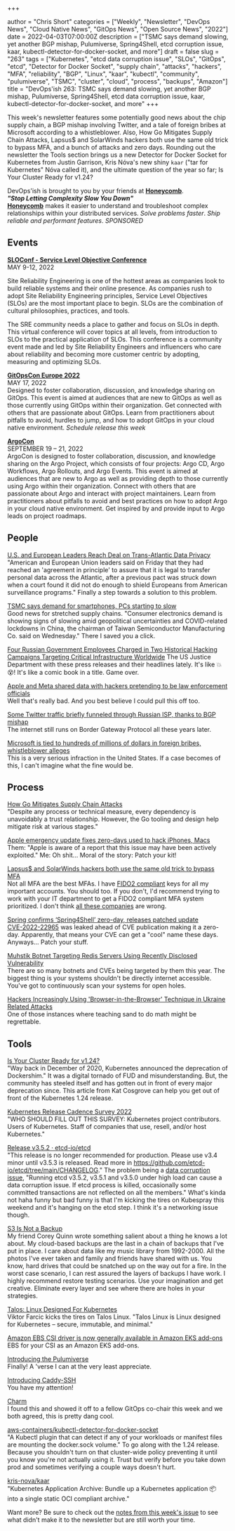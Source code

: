 +++

author = "Chris Short"
categories = ["Weekly", "Newsletter", "DevOps News", "Cloud Native News", "GitOps News", "Open Source News", "2022"]
date = 2022-04-03T07:00:00Z
description = ["TSMC says demand slowing, yet another BGP mishap, Pulumiverse, Spring4Shell, etcd corruption issue, kaar, kubectl-detector-for-docker-socket, and more"]
draft = false
slug = "263"
tags = ["Kubernetes", "etcd data corruption issue", "SLOs", "GitOps", "etcd", "Detector for Docker Socket", "supply chain", "attacks", "hackers", "MFA", "reliability", "BGP", "Linux", "kaar", "kubectl", "community", "pulumiverse", "TSMC", "cluster", "cloud", "process", "backups", "Amazon"]
title = "DevOps'ish 263: TSMC says demand slowing, yet another BGP mishap, Pulumiverse, Spring4Shell, etcd data corruption issue, kaar, kubectl-detector-for-docker-socket, and more"
+++

This week's newsletter features some potentially good news about the chip supply chain, a BGP mishap involving Twitter, and a tale of foreign bribes at Microsoft according to a whistleblower. Also, How Go Mitigates Supply Chain Attacks, Lapsus$ and SolarWinds hackers both use the same old trick to bypass MFA, and a bunch of attacks and zero days. Rounding out the newsletter the Tools section brings us a new Detector for Docker Socket for Kubernetes from Justin Garrison, Kris Nóva's new shiny `kaar` ("tar for Kubernetes" Nóva called it), and the ultimate question of the year so far; Is Your Cluster Ready for v1.24?

DevOps'ish is brought to you by your friends at [**Honeycomb**](https://ui.honeycomb.io/signup?&utm_source=devopsish&utm_medium=newsletter&utm_campaign=ad&utm_content=product-signup).  
***"Stop Letting Complexity Slow You Down"***  
[**Honeycomb**](https://ui.honeycomb.io/signup?&utm_source=devopsish&utm_medium=newsletter&utm_campaign=ad&utm_content=product-signup) makes it easier to understand and troubleshoot complex relationships within your distributed services. *Solve problems faster*. *Ship reliable and performant features*. *SPONSORED*

## Events

[**SLOConf - Service Level Objective Conference**](https://www.sloconf.com/)  
MAY 9-12, 2022  

Site Reliability Engineering is one of the hottest areas as companies look to build reliable systems and their online presence. As companies rush to adopt Site Reliability Engineering principles, Service Level Objectives (SLOs) are the most important place to begin. SLOs are the combination of cultural philosophies, practices, and tools.

The SRE community needs a place to gather and focus on SLOs in depth. This virtual conference will cover topics at all levels, from introduction to SLOs to the practical application of SLOs. This conference is a community event made and led by Site Reliability Engineers and influencers who care about reliability and becoming more customer centric by adopting, measuring and optimizing SLOs.

[**GitOpsCon Europe 2022**](https://events.linuxfoundation.org/gitopscon-europe/?utm_source=newsletter&utm_medium=258&utm_campaign=devopsish)  
MAY 17, 2022  
Designed to foster collaboration, discussion, and knowledge sharing on GitOps. This event is aimed at audiences that are new to GitOps as well as those currently using GitOps within their organization. Get connected with others that are passionate about GitOps. Learn from practitioners about pitfalls to avoid, hurdles to jump, and how to adopt GitOps in your cloud native environment. *Schedule release this week*

[**ArgoCon**](https://events.linuxfoundation.org/argocon/)  
SEPTEMBER 19 – 21, 2022  
ArgoCon is designed to foster collaboration, discussion, and knowledge sharing on the Argo Project, which consists of four projects: Argo CD, Argo Workflows, Argo Rollouts, and Argo Events. This event is aimed at audiences that are new to Argo as well as providing depth to those currently using Argo within their organization. Connect with others that are passionate about Argo and interact with project maintainers. Learn from practitioners about pitfalls to avoid and best practices on how to adopt Argo in your cloud native environment. Get inspired by and provide input to Argo leads on project roadmaps.

## People

[U.S. and European Leaders Reach Deal on Trans-Atlantic Data Privacy](https://www.nytimes.com/2022/03/25/business/us-europe-data-privacy.html)  
"American and European Union leaders said on Friday that they had reached an 'agreement in principle' to assure that it is legal to transfer personal data across the Atlantic, after a previous pact was struck down when a court found it did not do enough to shield Europeans from American surveillance programs." Finally a step towards a solution to this problem.

[TSMC says demand for smartphones, PCs starting to slow](https://asia.nikkei.com/Spotlight/Supply-Chain/TSMC-says-demand-for-smartphones-PCs-starting-to-slow)  
Good news for stretched supply chains. "Consumer electronics demand is showing signs of slowing amid geopolitical uncertainties and COVID-related lockdowns in China, the chairman of Taiwan Semiconductor Manufacturing Co. said on Wednesday." There I saved you a click.

[Four Russian Government Employees Charged in Two Historical Hacking Campaigns Targeting Critical Infrastructure Worldwide](https://www.justice.gov/opa/pr/four-russian-government-employees-charged-two-historical-hacking-campaigns-targeting-critical)
The US Justice Department with these press releases and their headlines lately. It's like 💥 😵! It's like a comic book in a title. Game over.

[Apple and Meta shared data with hackers pretending to be law enforcement officials](https://www.theverge.com/2022/3/30/23003600/apple-meta-shared-data-hackers-pretending-law-enforcement-officials?scrolla=5eb6d68b7fedc32c19ef33b4)  
Well that's really bad. And you best believe I could pull this off too.

[Some Twitter traffic briefly funneled through Russian ISP, thanks to BGP mishap](https://arstechnica.com/information-technology/2022/03/absence-of-malice-russian-isps-hijacking-of-twitter-ips-appears-to-be-a-goof/)  
The internet still runs on Border Gateway Protocol all these years later.

[Microsoft is tied to hundreds of millions of dollars in foreign bribes, whistleblower alleges](https://www.theverge.com/2022/3/25/22995144/microsoft-foreign-corrupt-practices-bribery-whistleblower-contracting)  
This is a very serious infraction in the United States. If a case becomes of this, I can't imagine what the fine would be.

## Process

[How Go Mitigates Supply Chain Attacks](https://go.dev/blog/supply-chain)  
"Despite any process or technical measure, every dependency is unavoidably a trust relationship. However, the Go tooling and design help mitigate risk at various stages."

[Apple emergency update fixes zero-days used to hack iPhones, Macs](https://www.bleepingcomputer.com/news/security/apple-emergency-update-fixes-zero-days-used-to-hack-iphones-macs/)  
Them: "Apple is aware of a report that this issue may have been actively exploited."
Me: Oh shit...
Moral of the story: Patch your kit!

[Lapsus$ and SolarWinds hackers both use the same old trick to bypass MFA](https://arstechnica.com/information-technology/2022/03/lapsus-and-solar-winds-hackers-both-use-the-same-old-trick-to-bypass-mfa/)  
Not all MFA are the best MFAs. I have [FIDO2 compliant](https://fidoalliance.org/fido2/) keys for all my important accounts. You should too. If you don't, I'd recommend trying to work with your IT department to get a FIDO2 compliant MFA system prioritized. I don't think [all these companies](https://fidoalliance.org/members/) are wrong.

[Spring confirms ‘Spring4Shell’ zero-day, releases patched update](https://therecord.media/spring-confirms-spring4shell-zero-day-releases-patched-update/)  
[CVE-2022-22965](https://cve.mitre.org/cgi-bin/cvename.cgi?name=CVE-2022-22965) was leaked ahead of CVE publication making it a zero-day. Apparently, that means your CVE can get a "cool" name these days. Anyways... Patch your stuff.

[Muhstik Botnet Targeting Redis Servers Using Recently Disclosed Vulnerability](https://thehackernews.com/2022/03/muhstik-botnet-targeting-redis-servers.html)  
There are so many botnets and CVEs being targeted by them this year. The biggest thing is your systems shouldn't be directly internet accessible. You've got to continuously scan your systems for open holes.

[Hackers Increasingly Using 'Browser-in-the-Browser' Technique in Ukraine Related Attacks](https://thehackernews.com/2022/03/hackers-increasingly-using-browser-in.html)  
One of those instances where teaching sand to do math might be regrettable.

## Tools

[Is Your Cluster Ready for v1.24?](https://kubernetes.io/blog/2022/03/31/ready-for-dockershim-removal/)  
"Way back in December of 2020, Kubernetes announced the deprecation of Dockershim." It was a digital tornado of FUD and misunderstanding. But, the community has steeled itself and has gotten out in front of every major deprecation since. This article from Kat Cosgrove can help you get out of front of the Kubernetes 1.24 release.

[Kubernetes Release Cadence Survey 2022](https://www.surveymonkey.com/r/k8s-cadence-2022)  
"WHO SHOULD FILL OUT THIS SURVEY: Kubernetes project contributors. Users of Kubernetes. Staff of companies that use, resell, and/or host Kubernetes."

[Release v3.5.2 · etcd-io/etcd](https://github.com/etcd-io/etcd/releases/tag/v3.5.2)  
"This release is no longer recommended for production. Please use v3.4 minor until v3.5.3 is released. Read more in <https://github.com/etcd-io/etcd/tree/main/CHANGELOG>." The problem being a [data corruption issue](https://github.com/etcd-io/etcd/tree/main/CHANGELOG#v35-data-corruption-issue), "Running etcd v3.5.2, v3.5.1 and v3.5.0 under high load can cause a data corruption issue. If etcd process is killed, occasionally some committed transactions are not reflected on all the members." What's kinda not haha funny but bad funny is that I'm kicking the tires on Kubespray this weekend and it's hanging on the etcd step. I think it's a networking issue though.

[S3 Is Not a Backup](https://www.lastweekinaws.com/blog/s3-is-not-a-backup/)  
My friend Corey Quinn wrote something salient about a thing he knows a lot about. My cloud-based backups are the last in a chain of backups that I've put in place. I care about data like my music library from 1992-2000. All the photos I've ever taken and family and friends have shared with us. You know, hard drives that could be snatched up on the way out for a fire. In the worst case scenario, I can rest assured the layers of backups I have work. I highly recommend restore testing scenarios. Use your imagination and get creative. Eliminate every layer and see where there are holes in your strategies.

[Talos: Linux Designed For Kubernetes](https://youtu.be/iEFb2Zg4xUg)  
Viktor Farcic kicks the tires on Talos Linux. "Talos Linux is Linux designed for Kubernetes – secure, immutable, and minimal."

[Amazon EBS CSI driver is now generally available in Amazon EKS add-ons](https://aws.amazon.com/blogs/containers/amazon-ebs-csi-driver-is-now-generally-available-in-amazon-eks-add-ons/)  
EBS for your CSI as an Amazon EKS add-ons.

[Introducing the Pulumiverse](https://www.pulumi.com/blog/2022-03-30-introducing-pulumiverse/)  
Finally! A 'verse I can at the very least appreciate.

[Introducing Caddy-SSH](https://www.caffeinatedwonders.com/2022/03/28/new-ssh-server/)  
You have my attention!

[Charm](https://charm.sh/)  
I found this and showed it off to a fellow GitOps co-chair this week and we both agreed, this is pretty dang cool.

[aws-containers/kubectl-detector-for-docker-socket](https://github.com/aws-containers/kubectl-detector-for-docker-socket)  
"A Kubectl plugin that can detect if any of your workloads or manifest files are mounting the docker.sock volume." To go along with the 1.24 release. Because you shouldn't turn on that cluster-wide policy preventing it until you know you're not actually using it. Trust but verify before you take down prod and sometimes verifying a couple ways doesn't hurt.

[kris-nova/kaar](https://github.com/kris-nova/kaar)  
"Kubernetes Application Archive: Bundle up a Kubernetes application 📦 into a single static OCI compliant archive."

Want more? Be sure to check out the [notes from this week's issue](https://devopsish.com/263/notes/) to see what didn't make it to the newsletter but are still worth your time.
